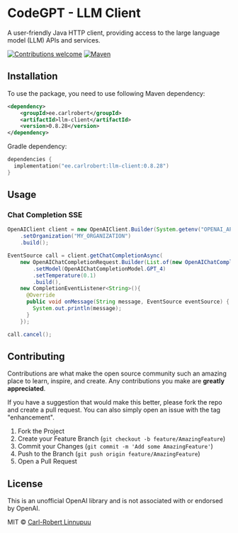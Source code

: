 <a name="readme-top"></a>
# CodeGPT - LLM Client
A user-friendly Java HTTP client, providing access to the large language model (LLM) APIs and services.

[![Contributions welcome][contributions-welcome-svg]][contributions-welcome]
[![Maven][maven-shield]][maven-url]

## Installation
To use the package, you need to use following Maven dependency:

```xml
<dependency>
    <groupId>ee.carlrobert</groupId>
    <artifactId>llm-client</artifactId>
    <version>0.8.28</version>
</dependency>
```
Gradle dependency:
```kts
dependencies {
  implementation("ee.carlrobert:llm-client:0.8.28")
}
```

## Usage

### Chat Completion SSE
```java
OpenAIClient client = new OpenAIClient.Builder(System.getenv("OPENAI_API_KEY"))
    .setOrganization("MY_ORGANIZATION")
    .build();

EventSource call = client.getChatCompletionAsync(
    new OpenAIChatCompletionRequest.Builder(List.of(new OpenAIChatCompletionStandardMessage("user", prompt)))
        .setModel(OpenAIChatCompletionModel.GPT_4)
        .setTemperature(0.1)
        .build(),
    new CompletionEventListener<String>(){
      @Override
      public void onMessage(String message, EventSource eventSource) {
        System.out.println(message);
      }
    });

call.cancel();
```

## Contributing

Contributions are what make the open source community such an amazing place to learn, inspire, and create. Any contributions you make are **greatly appreciated**.

If you have a suggestion that would make this better, please fork the repo and create a pull request. You can also simply open an issue with the tag "enhancement".

1. Fork the Project
2. Create your Feature Branch (`git checkout -b feature/AmazingFeature`)
3. Commit your Changes (`git commit -m 'Add some AmazingFeature'`)
4. Push to the Branch (`git push origin feature/AmazingFeature`)
5. Open a Pull Request

## License
This is an unofficial OpenAI library and is not associated with or endorsed by OpenAI.

MIT © [Carl-Robert Linnupuu][portfolio]


<!-- MARKDOWN LINKS & IMAGES -->
<!-- https://www.markdownguide.org/basic-syntax/#reference-style-links -->

[contributions-welcome-svg]: http://img.shields.io/badge/contributions-welcome-brightgreen
[contributions-welcome]: https://github.com/JetBrains/ideavim/blob/master/CONTRIBUTING.md
[maven-shield]: https://img.shields.io/maven-central/v/ee.carlrobert/llm-client
[maven-url]: https://central.sonatype.com/namespace/ee.carlrobert
[portfolio]: https://carlrobert.ee
